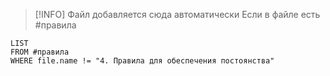 
> [!INFO] Файл добавляется сюда автоматически
> Если в файле есть #правила

```dataview
LIST
FROM #правила
WHERE file.name != "4. Правила для обеспечения постоянства"
```